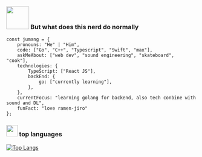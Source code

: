 ### <img src="https://media.giphy.com/media/mGcNjsfWAjY5AEZNw6/giphy.gif" width="60"> But what does this nerd do normally

```
const jumang = {
    pronouns: "He" | "Him",
    code: ["Go", "C++", "Typescript", "Swift", "max"],
    askMeAbout: ["web dev", "sound engineering", "skateboard", "cook"],
    technologies: {
        TypeScript: ["React JS"],
        backEnd: {
            go: ["currently learning"],
        },
    },
    currentFocus: "learning golang for backend, also tech conbine with sound and DL",
    funFact: "love ramen-jiro"
};
```

### <img src="https://media.giphy.com/media/h7deZA51Ru9pwzlz0C/giphy.gif" width="30"> top languages
[![Top Langs](https://github-readme-stats-30tckm8s7.vercel.app/api/top-langs/?username=jumang4423&layout=compact&hide=GLSL)](https://github.com/jumang4423)
